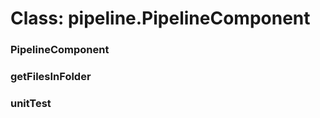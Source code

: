 # Class: pipeline.PipelineComponent



    
      
### PipelineComponent




    
### getFilesInFolder




    
### unitTest




    
